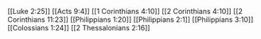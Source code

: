 [[Luke 2:25]]
[[Acts 9:4]]
[[1 Corinthians 4:10]]
[[2 Corinthians 4:10]]
[[2 Corinthians 11:23]]
[[Philippians 1:20]]
[[Philippians 2:1]]
[[Philippians 3:10]]
[[Colossians 1:24]]
[[2 Thessalonians 2:16]]
